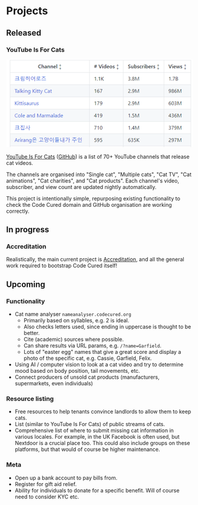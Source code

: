 # Projects

## Released

### YouTube Is For Cats

[![Preview image for YouTube Is For Cats project](/docs/images/youtubeisforcats.png)](/docs/images/youtubeisforcats.png)

[YouTube Is For Cats](https://youtube.codecured.org/) ([GitHub](https://github.com/CodeCured/YouTubeIsForCats)) is a list of 70+ YouTube channels that release cat videos.

The channels are organised into "Single cat", "Multiple cats", "Cat TV", "Cat animations", "Cat charities", and "Cat products". Each channel's video, subscriber, and view count are updated nightly automatically.

This project is intentionally simple, repurposing existing functionality to check the Code Cured domain and GitHub organisation are working correctly.

## In progress

### Accreditation

Realistically, the main current project is [Accreditation](/docs/Accreditation), and all the general work required to bootstrap Code Cured itself!

## Upcoming

### Functionality
* Cat name analyser `nameanalyser.codecured.org`
    * Primarily based on syllables, e.g. 2 is ideal.
    * Also checks letters used, since ending in uppercase is thought to be better.
    * Cite (academic) sources where possible.
    * Can share results via URL params, e.g. `/?name=Garfield`.
    * Lots of "easter egg" names that give a great score and display a photo of the specific cat, e.g. Cassie, Garfield, Felix.
* Using AI / computer vision to look at a cat video and try to determine mood based on body position, tail movements, etc. 
* Connect producers of unsold cat products (manufacturers, supermarkets, even individuals)

### Resource listing
* Free resources to help tenants convince landlords to allow them to keep cats.
* List (similar to YouTube Is For Cats) of public streams of cats.
* Comprehensive list of where to submit missing cat information in various locales. For example, in the UK Facebook is often used, but Nextdoor is a crucial place too. This could also include groups on these platforms, but that would of course be higher maintenance.

### Meta
* Open up a bank account to pay bills from.
* Register for gift aid relief.
* Ability for individuals to donate for a specific benefit. Will of course need to consider KYC etc.